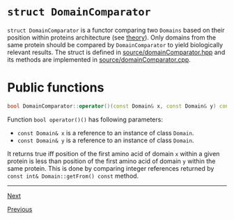[//]: # (pfamannot)
[//]: # (Protein Family Annotator)
[//]: # ()
[//]: # (docs/development/domainComparator.md)
[//]: # (Jan Hamalcik)
[//]: # ()
[//]: # (Programmer's documentation of DomainComparator struct)
[//]: # ()

# `struct DomainComparator`

`struct DomainComparator` is a functor comparing two `Domains` based on
their position within proteins architecture (see
[theory](../user/theory.md)).
Only domains from the same protein should be compared by
`DomainComparator` to yield biologically relevant results.
The struct is defined in
[source/domainComparator.hpp](../../source/domainComparator.hpp)
and its methods are implemented in
[source/domainComparator.cpp](../../source/domainComparator.cpp).

# Public functions

```cpp
bool DomainComparator::operator()(const Domain& x, const Domain& y) const;
```

Function `bool operator()()` has following parameters:

* `const Domain& x` is a reference to an instance of class `Domain`.
* `const Domain& y` is a reference to an instance of class `Domain`.

It returns true iff position of the first amino acid of domain `x` within
a given protein is less than position of the first amino acid of domain
`y` within the same protein.
This is done by comparing integer references returned by
`const int& Domain::getFrom() const` method.

---

[Next](architecture.md)

[Previous](domain.md)
